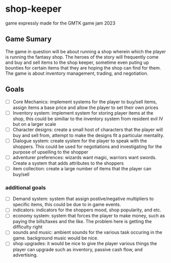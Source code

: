 # shop-keeper
game expressly made for the GMTK game jam 2023

## Game Sumary
The game in question will be about running a shop wherein which the player is running the fantasy shop.
The heroes of the story will frequently come and buy and sell items to the shop keeper, sometime even puting up bounties for certain items
that they are hoping the shop can find for them.
The game is about inventory management, trading, and negotiation.

## Goals
- [ ] Core Mechanics: implement systems for the player to buy/sell items, assign items a base price and allow the player to set their own prices
- [ ] Inventory system: implement system for storing player items at the shop, this could be similiar to the inventory system from resident evil IV but on a larger scale
- [ ] Character designs: create a small host of characters that the player will buy and sell from, attempt to make the designs fit a particular mentality.
- [ ] Dialogue system: create system for the player to speak with the shoppers.  This could be used for negotiations and investigating for the purpose of upselling to the shopper
- [ ] adventurer preferences: wizards want magic, warriors want swords.  Create a system that adds attributes to the shoppers
- [ ] item collection: create a large number of items that the player can buy/sell

### additional goals
- [ ] Demand system: system that assign postive/negative multipliers to specific items, this could be due to in game events.
- [ ] indicators: indicators for the shoppers mood, shop popularity, and etc.
- [ ] economy system: system that forces the player to make money, such as paying the bills/taxes and the like.  The problem here is getting the difficulty right
- [ ] sounds and music: ambient sounds for the various task occuring in the game.  background music would be nice.
- [ ] shop upgrades: it would be nice to give the player various things the player can upgrade such as inventory, passive cash flow, and advertising.
